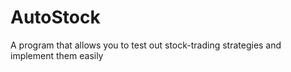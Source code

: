 # AutoStock

A program that allows you to test out stock-trading strategies and implement them easily
